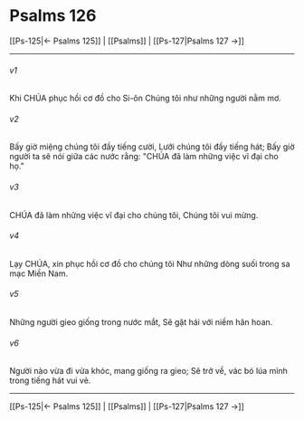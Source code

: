 # Psalms 126

[[Ps-125|← Psalms 125]] | [[Psalms]] | [[Ps-127|Psalms 127 →]]
***



###### v1 
Khi CHÚA phục hồi cơ đồ cho Si-ôn Chúng tôi như những người nằm mơ. 

###### v2 
Bấy giờ miệng chúng tôi đầy tiếng cười, Lưỡi chúng tôi đầy tiếng hát; Bấy giờ người ta sẽ nói giữa các nước rằng: "CHÚA đã làm những việc vĩ đại cho họ." 

###### v3 
CHÚA đã làm những việc vĩ đại cho chúng tôi, Chúng tôi vui mừng. 

###### v4 
Lạy CHÚA, xin phục hồi cơ đồ cho chúng tôi Như những dòng suối trong sa mạc Miền Nam. 

###### v5 
Những người gieo giống trong nước mắt, Sẽ gặt hái với niềm hân hoan. 

###### v6 
Người nào vừa đi vừa khóc, mang giống ra gieo; Sẽ trở về, vác bó lúa mình trong tiếng hát vui vẻ.

***
[[Ps-125|← Psalms 125]] | [[Psalms]] | [[Ps-127|Psalms 127 →]]
